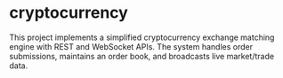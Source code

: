 # cryptocurrency
This project implements a simplified cryptocurrency exchange matching engine with REST and WebSocket APIs.   The system handles order submissions, maintains an order book, and broadcasts live market/trade data.
